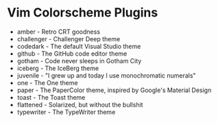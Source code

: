 # Vim Colorscheme Plugins

* amber - Retro CRT goodness
* challenger - Challenger Deep theme
* codedark - The default Visual Studio theme
* github - The GitHub code editor theme
* gotham - Code never sleeps in Gotham City
* iceberg - The IceBerg theme
* juvenile - "I grew up and today I use monochromatic numerals"
* one - The One theme
* paper - The PaperColor theme, inspired by Google's Material Design
* toast - The Toast theme
* flattened - Solarized, but without the bullshit
* typewriter - The TypeWriter theme
